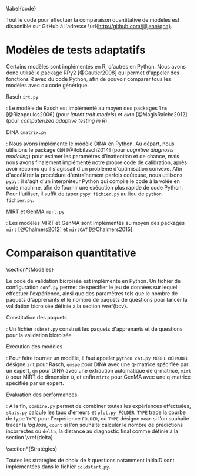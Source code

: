 \label{code}

Tout le code pour effectuer la comparaison quantitative de modèles est disponible sur GitHub à l'adresse \url{http://github.com/jilljenn/qna}.

# Modèles de tests adaptatifs

Certains modèles sont implémentés en R, d'autres en Python. Nous avons donc utilisé le package RPy2 [@Gautier2008] qui permet d'appeler des fonctions R avec du code Python, afin de pouvoir comparer tous les modèles avec du code générique.

Rasch ``irt.py``

:    Le modèle de Rasch est implémenté au moyen des packages ``ltm`` [@Rizopoulos2006] (pour *latent trait models*) et ``catR`` [@MagisRaiche2012] (pour *computerized adaptive testing in R*).

DINA ``qmatrix.py``

:   Nous avons implémenté le modèle DINA en Python. Au départ, nous utilisions le package ``CDM`` [@Robitzsch2014] (pour *cognitive diagnosis modeling*) pour estimer les paramètres d'inattention et de chance, mais nous avons finalement implémenté notre propre code de calibration, après avoir reconnu qu'il s'agissait d'un problème d'optimisation convexe. Afin d'accélérer la procédure d'entraînement parfois coûteuse, nous utilisons ``pypy`` : il s'agit d'un interpréteur Python qui compile le code à la volée en code machine, afin de fournir une exécution plus rapide de code Python. Pour l'utiliser, il suffit de taper ``pypy fichier.py`` au lieu de ``python fichier.py``.

MIRT et GenMA ``mirt.py``

:   Les modèles MIRT et GenMA sont implémentés au moyen des packages ``mirt`` [@Chalmers2012] et ``mirtCAT`` [@Chalmers2015].

# Comparaison quantitative

\section*{Modèles}

Le code de validation bicroisée est implémenté en Python. Un fichier de configuration ``conf.py`` permet de spécifier le jeu de données sur lequel effectuer l'expérience, ainsi que des paramètres tels que le nombre de paquets d'apprenants et le nombre de paquets de questions pour lancer la validation bicroisée définie à la section \vref{bcv}.

Constitution des paquets

:   Un fichier ``subset.py`` construit les paquets d'apprenants et de questions pour la validation bicroisée.

Exécution des modèles

:   Pour faire tourner un modèle, il faut appeler ``python cat.py MODEL`` où ``MODEL`` désigne ``irt`` pour Rasch, ``qmspe`` pour DINA avec une q-matrice spécifiée par un expert, ``qm`` pour DINA avec une extraction automatique de q-matrice, ``mirt D`` pour MIRT de dimension ``D``, et enfin ``mirtq`` pour GenMA avec une q-matrice spécifiée par un expert.

Évaluation des performances

:   À la fin, ``combine.py`` permet de combiner toutes les expériences effectuées, ``stats.py`` calcule les taux d'erreurs et ``plot.py FOLDER TYPE`` trace la courbe de type ``TYPE`` pour l'expérience ``FOLDER``, où ``TYPE`` désigne ``mean`` si l'on souhaite tracer la *log loss*, ``count`` si l'on souhaite calculer le nombre de prédictions incorrectes ou ``delta``, la distance au diagnostic final comme définie à la section \vref{delta}.

\section*{Stratégies}

Toutes les stratégies de choix de $k$ questions notamment InitialD sont implémentées dans le fichier ``coldstart.py``.
